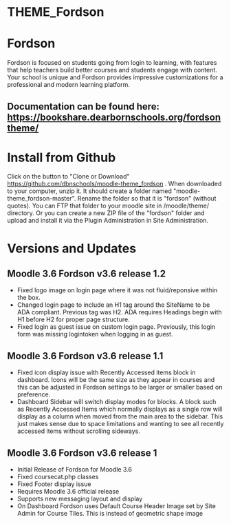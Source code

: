 THEME_Fordson
===========

# Fordson

Fordson is focused on students going from login to learning, with features that help teachers build better courses and students engage with content. Your school is unique and Fordson provides impressive customizations for a professional and modern learning platform. 

## Documentation can be found here: https://bookshare.dearbornschools.org/fordsontheme/

# Install from Github
Click on the button to "Clone or Download" https://github.com/dbnschools/moodle-theme_fordson . When downloaded to your computer, unzip it. It should create a folder named "moodle-theme_fordson-master". Rename the folder so that it is "fordson" (without quotes). You can FTP that folder to your moodle site in /moodle/theme/ directory. Or you can create a new ZIP file of the "fordson" folder and upload and install it via the Plugin Administration in Site Administration.


# Versions and Updates

## Moodle 3.6 Fordson v3.6 release 1.2
* Fixed logo image on login page where it was not fluid/reponsive within the box.
* Changed login page to include an H1 tag around the SiteName to be ADA compliant.  Previous tag was H2.  ADA requires Headings begin with H1 before H2 for proper page structure.
* Fixed login as guest issue on custom login page.  Previously, this login form was missing logintoken when logging in as guest.

## Moodle 3.6 Fordson v3.6 release 1.1
* Fixed icon display issue with Recently Accessed items block in dashboard.  Icons will be the same size as they appear in courses and this can be adjusted in Fordson settings to be larger or smaller based on preference.
* Dashboard Sidebar will switch display modes for blocks.  A block such as Recently Accessed Items which normally displays as a single row will display as a column when moved from the main area to the sidebar.  This just makes sense due to space limitations and wanting to see all recently accessed items without scrolling sideways.

## Moodle 3.6 Fordson v3.6 release 1
* Initial Release of Fordson for Moodle 3.6
* Fixed coursecat.php classes
* Fixed Footer display issue
* Requires Moodle 3.6 official release
* Supports new messaging layout and display
* On Dashboard Fordson uses Default Course Header Image set by Site Admin for Course Tiles.  This is instead of geometric shape image